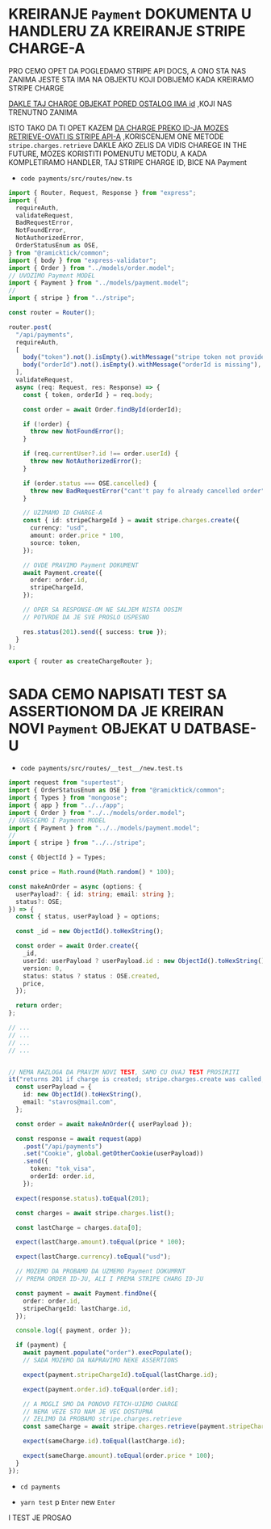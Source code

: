 # KREIRANJE `Payment` DOKUMENTA U HANDLERU ZA KREIRANJE STRIPE CHARGE-A

PRO CEMO OPET DA POGLEDAMO STRIPE API DOCS, A ONO STA NAS ZANIMA JESTE STA IMA NA OBJEKTU KOJI DOBIJEMO KADA KREIRAMO STRIPE CHARGE

[DAKLE TAJ CHARGE OBJEKAT PORED OSTALOG IMA id](https://stripe.com/docs/api/charges/create) ,KOJI NAS TRENUTNO ZANIMA

ISTO TAKO DA TI OPET KAZEM [DA CHARGE PREKO ID-JA MOZES RETRIEVE-OVATI IS STRIPE API-A](https://stripe.com/docs/api/charges/retrieve) ,KORISCENJEM ONE METODE `stripe.charges.retrieve` DAKLE AKO ZELIS DA VIDIS CHAREGE IN THE FUTURE, MOZES KORISTITI POMENUTU METODU, A KADA KOMPLETIRAMO HANDLER, TAJ STRIPE CHARGE ID, BICE NA Payment

- `code payments/src/routes/new.ts`

```ts
import { Router, Request, Response } from "express";
import {
  requireAuth,
  validateRequest,
  BadRequestError,
  NotFoundError,
  NotAuthorizedError,
  OrderStatusEnum as OSE,
} from "@ramicktick/common";
import { body } from "express-validator";
import { Order } from "../models/order.model";
// UVOZIMO Payment MODEL
import { Payment } from "../models/payment.model";
//
import { stripe } from "../stripe";

const router = Router();

router.post(
  "/api/payments",
  requireAuth,
  [
    body("token").not().isEmpty().withMessage("stripe token not provided"),
    body("orderId").not().isEmpty().withMessage("orderId is missing"),
  ],
  validateRequest,
  async (req: Request, res: Response) => {
    const { token, orderId } = req.body;

    const order = await Order.findById(orderId);

    if (!order) {
      throw new NotFoundError();
    }

    if (req.currentUser?.id !== order.userId) {
      throw new NotAuthorizedError();
    }

    if (order.status === OSE.cancelled) {
      throw new BadRequestError("cant't pay fo already cancelled order");
    }

    // UZIMAMO ID CHARGE-A
    const { id: stripeChargeId } = await stripe.charges.create({
      currency: "usd",
      amount: order.price * 100,
      source: token,
    });

    // OVDE PRAVIMO Payment DOKUMENT
    await Payment.create({
      order: order.id,
      stripeChargeId,
    });

    // OPER SA RESPONSE-OM NE SALJEM NISTA OOSIM
    // POTVRDE DA JE SVE PROSLO USPESNO

    res.status(201).send({ success: true });
  }
);

export { router as createChargeRouter };
```

# SADA CEMO NAPISATI TEST SA ASSERTIONOM DA JE KREIRAN NOVI `Payment` OBJEKAT U DATBASE-U

- `code payments/src/routes/__test__/new.test.ts`

```ts
import request from "supertest";
import { OrderStatusEnum as OSE } from "@ramicktick/common";
import { Types } from "mongoose";
import { app } from "../../app";
import { Order } from "../../models/order.model";
// UVESCEMO I Payment MODEL
import { Payment } from "../../models/payment.model";
//
import { stripe } from "../../stripe";

const { ObjectId } = Types;

const price = Math.round(Math.random() * 100);

const makeAnOrder = async (options: {
  userPayload?: { id: string; email: string };
  status?: OSE;
}) => {
  const { status, userPayload } = options;

  const _id = new ObjectId().toHexString();

  const order = await Order.create({
    _id,
    userId: userPayload ? userPayload.id : new ObjectId().toHexString(),
    version: 0,
    status: status ? status : OSE.created,
    price,
  });

  return order;
};

// ...
// ...
// ...
// ...


// NEMA RAZLOGA DA PRAVIM NOVI TEST, SAMO CU OVAJ TEST PROSIRITI
it("returns 201 if charge is created; stripe.charges.create was called; stripe chare object created, and payment object created", async () => {
  const userPayload = {
    id: new ObjectId().toHexString(),
    email: "stavros@mail.com",
  };

  const order = await makeAnOrder({ userPayload });

  const response = await request(app)
    .post("/api/payments")
    .set("Cookie", global.getOtherCookie(userPayload))
    .send({
      token: "tok_visa",
      orderId: order.id,
    });

  expect(response.status).toEqual(201);

  const charges = await stripe.charges.list();

  const lastCharge = charges.data[0];

  expect(lastCharge.amount).toEqual(price * 100);

  expect(lastCharge.currency).toEqual("usd");

  // MOZEMO DA PROBAMO DA UZMEMO Payment DOKUMRNT
  // PREMA ORDER ID-JU, ALI I PREMA STRIPE CHARG ID-JU

  const payment = await Payment.findOne({
    order: order.id,
    stripeChargeId: lastCharge.id,
  });

  console.log({ payment, order });

  if (payment) {
    await payment.populate("order").execPopulate();
    // SADA MOZEMO DA NAPRAVIMO NEKE ASSERTIONS

    expect(payment.stripeChargeId).toEqual(lastCharge.id);

    expect(payment.order.id).toEqual(order.id);

    // A MOGLI SMO DA PONOVO FETCH-UJEMO CHARGE
    // NEMA VEZE STO NAM JE VEC DOSTUPNA
    // ZELIMO DA PROBAMO stripe.charges.retrieve
    const sameCharge = await stripe.charges.retrieve(payment.stripeChargeId);

    expect(sameCharge.id).toEqual(lastCharge.id);

    expect(sameCharge.amount).toEqual(order.price * 100);
  }
});
```

- `cd payments`

- `yarn test` p `Enter` new `Enter`

I TEST JE PROSAO

